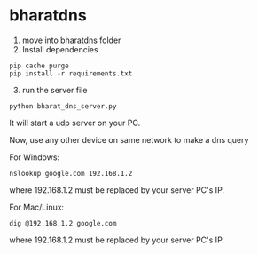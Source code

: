 # bharatdns
1. move into bharatdns folder
2. Install dependencies
```shell
pip cache purge
pip install -r requirements.txt
```

3. run the server file 
```shell
python bharat_dns_server.py
```

It will start a udp server on your PC.

Now, use any other device on same network to make a dns query

For Windows:
```shell
nslookup google.com 192.168.1.2
```
where 192.168.1.2 must be replaced by your server PC's IP.

For Mac/Linux:
```shell
dig @192.168.1.2 google.com
```
where 192.168.1.2 must be replaced by your server PC's IP.